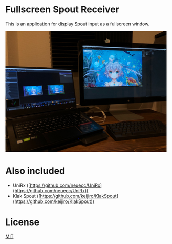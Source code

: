 # Fullscreen Spout Receiver

This is an application for display [Spout](https://spout.zeal.co/) input as a fullscreen window. 

<img src="https://github.com/ProjectBLUE-000/Unity_FullScreenSpoutReceiver/blob/master/Assets/Textures/thumbnail.jpg" width="600" />

# Also included

* UniRx ([https://github.com/neuecc/UniRx](https://github.com/neuecc/UniRx))
* Klak Spout ([https://github.com/keijiro/KlakSpout](https://github.com/keijiro/KlakSpout))

# License
[MIT](LICENSE.md)